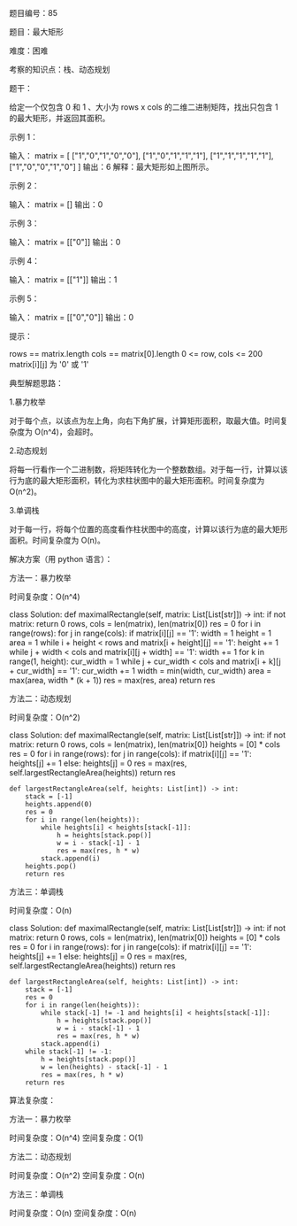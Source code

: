 题目编号：85

题目：最大矩形

难度：困难

考察的知识点：栈、动态规划

题干：

给定一个仅包含 0 和 1 、大小为 rows x cols 的二维二进制矩阵，找出只包含 1 的最大矩形，并返回其面积。

示例 1：

输入：
matrix = [
  ["1","0","1","0","0"],
  ["1","0","1","1","1"],
  ["1","1","1","1","1"],
  ["1","0","0","1","0"]
]
输出：6
解释：最大矩形如上图所示。

示例 2：

输入：
matrix = []
输出：0

示例 3：

输入：
matrix = [["0"]]
输出：0

示例 4：

输入：
matrix = [["1"]]
输出：1

示例 5：

输入：
matrix = [["0","0"]]
输出：0

提示：

rows == matrix.length
cols == matrix[0].length
0 <= row, cols <= 200
matrix[i][j] 为 '0' 或 '1'

典型解题思路：

1.暴力枚举

对于每个点，以该点为左上角，向右下角扩展，计算矩形面积，取最大值。时间复杂度为 O(n^4)，会超时。

2.动态规划

将每一行看作一个二进制数，将矩阵转化为一个整数数组。对于每一行，计算以该行为底的最大矩形面积，转化为求柱状图中的最大矩形面积。时间复杂度为 O(n^2)。

3.单调栈

对于每一行，将每个位置的高度看作柱状图中的高度，计算以该行为底的最大矩形面积。时间复杂度为 O(n)。

解决方案（用 python 语言）：

方法一：暴力枚举

时间复杂度：O(n^4)

class Solution:
    def maximalRectangle(self, matrix: List[List[str]]) -> int:
        if not matrix:
            return 0
        rows, cols = len(matrix), len(matrix[0])
        res = 0
        for i in range(rows):
            for j in range(cols):
                if matrix[i][j] == '1':
                    width = 1
                    height = 1
                    area = 1
                    while i + height < rows and matrix[i + height][j] == '1':
                        height += 1
                    while j + width < cols and matrix[i][j + width] == '1':
                        width += 1
                    for k in range(1, height):
                        cur_width = 1
                        while j + cur_width < cols and matrix[i + k][j + cur_width] == '1':
                            cur_width += 1
                        width = min(width, cur_width)
                        area = max(area, width * (k + 1))
                    res = max(res, area)
        return res

方法二：动态规划

时间复杂度：O(n^2)

class Solution:
    def maximalRectangle(self, matrix: List[List[str]]) -> int:
        if not matrix:
            return 0
        rows, cols = len(matrix), len(matrix[0])
        heights = [0] * cols
        res = 0
        for i in range(rows):
            for j in range(cols):
                if matrix[i][j] == '1':
                    heights[j] += 1
                else:
                    heights[j] = 0
            res = max(res, self.largestRectangleArea(heights))
        return res

    def largestRectangleArea(self, heights: List[int]) -> int:
        stack = [-1]
        heights.append(0)
        res = 0
        for i in range(len(heights)):
            while heights[i] < heights[stack[-1]]:
                h = heights[stack.pop()]
                w = i - stack[-1] - 1
                res = max(res, h * w)
            stack.append(i)
        heights.pop()
        return res

方法三：单调栈

时间复杂度：O(n)

class Solution:
    def maximalRectangle(self, matrix: List[List[str]]) -> int:
        if not matrix:
            return 0
        rows, cols = len(matrix), len(matrix[0])
        heights = [0] * cols
        res = 0
        for i in range(rows):
            for j in range(cols):
                if matrix[i][j] == '1':
                    heights[j] += 1
                else:
                    heights[j] = 0
            res = max(res, self.largestRectangleArea(heights))
        return res

    def largestRectangleArea(self, heights: List[int]) -> int:
        stack = [-1]
        res = 0
        for i in range(len(heights)):
            while stack[-1] != -1 and heights[i] < heights[stack[-1]]:
                h = heights[stack.pop()]
                w = i - stack[-1] - 1
                res = max(res, h * w)
            stack.append(i)
        while stack[-1] != -1:
            h = heights[stack.pop()]
            w = len(heights) - stack[-1] - 1
            res = max(res, h * w)
        return res

算法复杂度：

方法一：暴力枚举

时间复杂度：O(n^4)
空间复杂度：O(1)

方法二：动态规划

时间复杂度：O(n^2)
空间复杂度：O(n)

方法三：单调栈

时间复杂度：O(n)
空间复杂度：O(n)